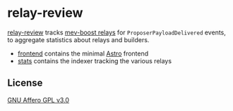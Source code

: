 # relay-review

[relay-review](https://relay.review) tracks [mev-boost relays](https://flashbots.notion.site/Relay-API-Spec-5fb0819366954962bc02e81cb33840f5) for `ProposerPayloadDelivered` events, to aggregate statistics about relays and builders.

- [frontend](./frontend) contains the minimal [Astro](https://astro.build/) frontend
- [stats](./stats) contains the indexer tracking the various relays

## License

[GNU Affero GPL v3.0](./LICENSE)
